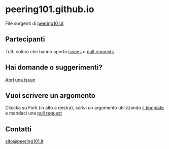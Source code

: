 # peering101.github.io
File sorgenti di [peering101.it](https://www.pering101.it)

## Partecipanti
Tutti coloro che hanno aperto [issues](https://github.com/peering101/peering101.github.io/issues) o [pull requests](https://github.com/peering101/peering101.github.io/pulls)

## Hai domande o suggerimenti?
[Apri una issue](https://github.com/peering101/peering101.github.io/issues/new)

## Vuoi scrivere un argomento
Cliccka su Fork (in alto a destra), scrivi un argomento utilizzando [il template](https://raw.githubusercontent.com/peering101/peering101.github.io/master/topic_template.md) e mandaci una [pull request](https://github.com/peering101/peering101.github.io/compare)

## Contatti
[sito@peering101.it](mailto:sito@peering101.it)
